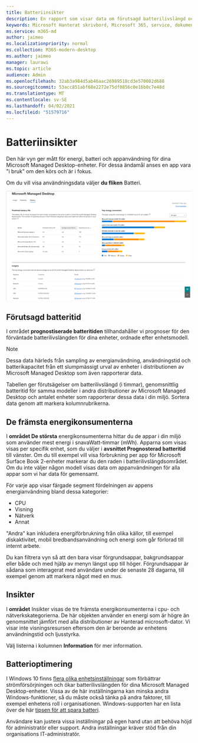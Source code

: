 ```yaml
---
title: Batteriinsikter
description: En rapport som visar data om förutsagd batterilivslängd och toppkraftskonsumenter
keywords: Microsoft Hanterat skrivbord, Microsoft 365, service, dokumentation
ms.service: m365-md
author: jaimeo
ms.localizationpriority: normal
ms.collection: M365-modern-desktop
ms.author: jaimeo
manager: laurawi
ms.topic: article
audience: Admin
ms.openlocfilehash: 32ab3a984d5ab46aac26989518cd3e570082d688
ms.sourcegitcommit: 53acc851abf68e2272e75df0856c0e16b0c7e48d
ms.translationtype: MT
ms.contentlocale: sv-SE
ms.lasthandoff: 04/02/2021
ms.locfileid: "51579716"
---
```

# <a name="battery-insights"></a>Batteriinsikter
Den här vyn ger mått för energi, batteri och appanvändning för dina Microsoft Managed Desktop-enheter. För dessa ändamål anses en app vara "i bruk" om den körs och är i fokus.

Om du vill visa användningsdata väljer **du fliken** Batteri.

![Batterifönstret: prognostterat batterilivslängd per enhetsmodell i övre vänstra hörnet, de främsta energikonsumenterna (efter app) i det övre högra hörnet, insights-tabellen längst ned. Länken Dokumentation uppe till höger](../../media/insights_battery.png)

## <a name="predicted-battery-life"></a>Förutsagd batteritid

I området **prognostiserade batteritiden** tillhandahåller vi prognoser för den förväntade batterilivslängden för dina enheter, ordnade efter enhetsmodell.

> [!NOTE]
> Dessa data härleds från sampling av energianvändning, <em></em> användningstid och batterikapacitet från ett slumpmässigt urval av enheter i distributionen av Microsoft Managed Desktop som även rapporterar data.

Tabellen ger förutsägelser om batterilivslängd (i timmar), genomsnittlig batteritid för samma modeller i andra distributioner av Microsoft Managed Desktop och antalet enheter som rapporterar dessa data i din miljö. Sortera data genom att markera kolumnrubrikerna.



## <a name="top-energy-consumers"></a>De främsta energikonsumenterna

I **området De största** energikonsumenterna hittar du de appar i din miljö som använder mest energi i snavaWatt-timmar (mWh). Apparna som visas visas per specifik enhet, som du väljer i **avsnittet Prognosterad batteritid** till vänster. Om du till exempel vill visa förbrukning per app för Microsoft Surface Book 2-enheter markerar du den raden i batterilivslängdsområdet. Om du inte väljer någon modell visas data om appanvändningen för alla appar som vi har data för gemensamt.

 För varje app visar färgade segment fördelningen av appens energianvändning bland dessa kategorier:

- CPU
- Visning
- Nätverk
- Annat

"Andra" kan inkludera energiförbrukning från olika källor, till exempel diskaktivitet, mobil bredbandsanvändning och energi som går förlorad till internt arbete. 

Du kan filtrera vyn så att den bara visar förgrundsappar, bakgrundsappar eller både och med hjälp av menyn längst upp till höger. Förgrundsappar är sådana som interagerat med användare under de senaste 28 dagarna, till exempel genom att markera något med en mus.

## <a name="insights"></a>Insikter

I **området** Insikter visas de tre främsta energikonsumenterna i cpu- och nätverkskategorierna. De här objekten använder en energi som är högre än genomsnittet jämfört med alla distributioner av Hanterad microsoft-dator. Vi visar inte visningsresursen eftersom den är beroende av enhetens användningstid och ljusstyrka. 

Välj listerna i kolumnen **Information** för mer information.

## <a name="battery-optimization"></a>Batterioptimering

I Windows 10 finns [flera olika enhetsinställningar](https://support.microsoft.com/help/20443/windows-10-battery-saving-tips) som förbättrar strömförsörjningen och ökar batterilivslängden för dina Microsoft Managed Desktop-enheter. Vissa av de här inställningarna kan minska andra Windows-funktioner, så du måste också tänka på andra faktorer, till exempel enhetens roll i organisationen. Windows-supporten har en lista över de här [tipsen för att spara batteri](https://support.microsoft.com/help/20443/windows-10-battery-saving-tips).

Användare kan justera vissa inställningar på egen hand utan att behöva höjd för administratör eller support. Andra inställningar kräver stöd från din organisations IT-administratör.
